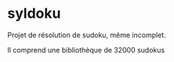 # syldoku

Projet de résolution de sudoku, même incomplet.

Il comprend une bibliothèque de 32000 sudokus
